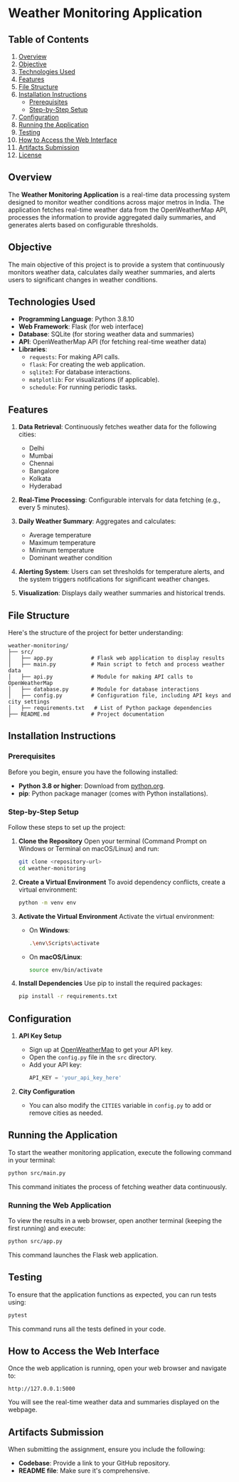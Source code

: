

# Weather Monitoring Application

## Table of Contents
1. [Overview](#overview)
2. [Objective](#objective)
3. [Technologies Used](#technologies-used)
4. [Features](#features)
5. [File Structure](#file-structure)
6. [Installation Instructions](#installation-instructions)
   - [Prerequisites](#prerequisites)
   - [Step-by-Step Setup](#step-by-step-setup)
7. [Configuration](#configuration)
8. [Running the Application](#running-the-application)
9. [Testing](#testing)
10. [How to Access the Web Interface](#how-to-access-the-web-interface)
11. [Artifacts Submission](#artifacts-submission)
12. [License](#license)

## Overview
The **Weather Monitoring Application** is a real-time data processing system designed to monitor weather conditions across major metros in India. The application fetches real-time weather data from the OpenWeatherMap API, processes the information to provide aggregated daily summaries, and generates alerts based on configurable thresholds.

## Objective
The main objective of this project is to provide a system that continuously monitors weather data, calculates daily weather summaries, and alerts users to significant changes in weather conditions.

## Technologies Used
- **Programming Language**: Python 3.8.10
- **Web Framework**: Flask (for web interface)
- **Database**: SQLite (for storing weather data and summaries)
- **API**: OpenWeatherMap API (for fetching real-time weather data)
- **Libraries**:
  - `requests`: For making API calls.
  - `flask`: For creating the web application.
  - `sqlite3`: For database interactions.
  - `matplotlib`: For visualizations (if applicable).
  - `schedule`: For running periodic tasks.

## Features
1. **Data Retrieval**: Continuously fetches weather data for the following cities:
   - Delhi
   - Mumbai
   - Chennai
   - Bangalore
   - Kolkata
   - Hyderabad

2. **Real-Time Processing**: Configurable intervals for data fetching (e.g., every 5 minutes).

3. **Daily Weather Summary**: Aggregates and calculates:
   - Average temperature
   - Maximum temperature
   - Minimum temperature
   - Dominant weather condition

4. **Alerting System**: Users can set thresholds for temperature alerts, and the system triggers notifications for significant weather changes.

5. **Visualization**: Displays daily weather summaries and historical trends.

## File Structure
Here's the structure of the project for better understanding:

```
weather-monitoring/
├── src/
│   ├── app.py            # Flask web application to display results
│   ├── main.py           # Main script to fetch and process weather data
│   ├── api.py            # Module for making API calls to OpenWeatherMap
│   ├── database.py       # Module for database interactions
│   ├── config.py         # Configuration file, including API keys and city settings
│   ├── requirements.txt   # List of Python package dependencies
├── README.md             # Project documentation
```

## Installation Instructions

### Prerequisites
Before you begin, ensure you have the following installed:
- **Python 3.8 or higher**: Download from [python.org](https://www.python.org/downloads/).
- **pip**: Python package manager (comes with Python installations).

### Step-by-Step Setup
Follow these steps to set up the project:

1. **Clone the Repository**
   Open your terminal (Command Prompt on Windows or Terminal on macOS/Linux) and run:
   ```bash
   git clone <repository-url>
   cd weather-monitoring
   ```

2. **Create a Virtual Environment**
   To avoid dependency conflicts, create a virtual environment:
   ```bash
   python -m venv env
   ```

3. **Activate the Virtual Environment**
   Activate the virtual environment:
   - On **Windows**:
     ```bash
     .\env\Scripts\activate
     ```
   - On **macOS/Linux**:
     ```bash
     source env/bin/activate
     ```

4. **Install Dependencies**
   Use pip to install the required packages:
   ```bash
   pip install -r requirements.txt
   ```

## Configuration
1. **API Key Setup**
   - Sign up at [OpenWeatherMap](https://openweathermap.org/) to get your API key.
   - Open the `config.py` file in the `src` directory.
   - Add your API key:
     ```python
     API_KEY = 'your_api_key_here'
     ```

2. **City Configuration**
   - You can also modify the `CITIES` variable in `config.py` to add or remove cities as needed.

## Running the Application
To start the weather monitoring application, execute the following command in your terminal:
```bash
python src/main.py
```
This command initiates the process of fetching weather data continuously.

### Running the Web Application
To view the results in a web browser, open another terminal (keeping the first running) and execute:
```bash
python src/app.py
```
This command launches the Flask web application.

## Testing
To ensure that the application functions as expected, you can run tests using:
```bash
pytest
```
This command runs all the tests defined in your code.

## How to Access the Web Interface
Once the web application is running, open your web browser and navigate to:
```
http://127.0.0.1:5000
```
You will see the real-time weather data and summaries displayed on the webpage.

## Artifacts Submission
When submitting the assignment, ensure you include the following:
- **Codebase**: Provide a link to your GitHub repository.
- **README file**: Make sure it's comprehensive.
